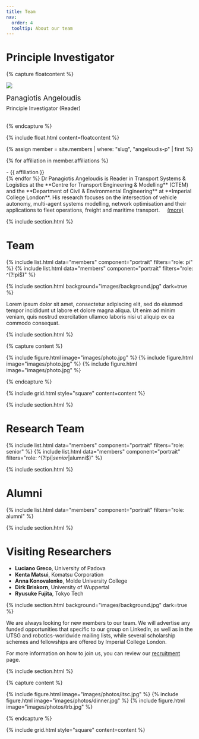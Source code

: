 ```yaml
---
title: Team
nav:
  order: 4
  tooltip: About our team
---
```



<!-- <h1><a style="text-decoration: none; color: inherit;" href="/members/angeloudis-p.html">Director</a></h1> -->
# Principle Investigator

{% capture floatcontent %}

<div class="text-center mt-5">
<a style="text-decoration: none; color: inherit;" href="/members/angeloudis-p.html">

  <!-- Avatar -->
  <img src="/images/team/angeloudis-p.jpg"
       style=" max-width: 200px; "
       class="portrait-image"
       />

  <!-- Name & Role -->
  <div class="text-center" style="margin-top: 10px; font-weight: var(--bold); font-size: 1.2rem" > Panagiotis Angeloudis </div> <br>
  <div class="text-center" style="margin-top: -10px"> Principle Investigator (Reader) </div> <br>
</a>


</div>

{% endcapture %}

{% include float.html content=floatcontent %}


{% assign member = site.members | where: "slug", "angeloudis-p" | first %}

{% for affiliation in member.affiliations %}
<p style="margin: 0.1px; "> -  {{ affiliation }} </p>
{% endfor %}


<a style="text-decoration: none; color: inherit;" href="/members/angeloudis-p.html">
Dr Panagiotis Angeloudis  is Reader in Transport Systems & Logistics </a>  at the **Centre for Transport Engineering & Modelling** (CTEM) and the **Department of Civil & Environmental Engineering** at **Imperial College London**. His research focuses on the intersection of vehicle autonomy, multi-agent systems modelling, network optimisation and their applications to fleet operations, freight and maritime transport. &nbsp;&nbsp;&nbsp;
 <a href="/members/angeloudis-p.html">(more)</a>





{% include section.html %}
 
# Team

{% include list.html data="members" component="portrait" filters="role: pi" %}
{% include list.html data="members" component="portrait" filters="role: ^(?!pi$)" %}

{% include section.html background="images/background.jpg" dark=true %}

Lorem ipsum dolor sit amet, consectetur adipiscing elit, sed do eiusmod tempor
incididunt ut labore et dolore magna aliqua. Ut enim ad minim veniam, quis
nostrud exercitation ullamco laboris nisi ut aliquip ex ea commodo consequat.

{% include section.html %}

{% capture content %}

{% include figure.html image="images/photo.jpg" %}
{% include figure.html image="images/photo.jpg" %}
{% include figure.html image="images/photo.jpg" %}

{% endcapture %}

{% include grid.html style="square" content=content %}


















{% include section.html %}

# Research Team


{% include list.html data="members" component="portrait" filters="role: senior" %}
{% include list.html data="members" component="portrait" filters="role: ^(?!pi$|senior$|alumni$)" %}

{% include section.html %}

# Alumni

{% include list.html data="members" component="portrait" filters="role: alumni" %}

{% include section.html %}

# Visiting Researchers

- **Luciano Greco**,  University of Padova
- **Kenta Matsui**, Komatsu Corporation
- **Anna Konovalenko**, Molde University College
- **Dirk Briskorn**, University of Wuppertal
- **Ryusuke Fujita**, Tokyo Tech

 

{% include section.html background="images/background.jpg" dark=true %}

 We are always looking for new members to our team. We will advertise any funded opportunities that specific to our group on LinkedIn, as well as in the UTSG and robotics-worldwide mailing lists, while several scholarship schemes and fellowships are offered by Imperial College London. 
 
 For more information on how to join us, you can review our [recruitment](/apply/) page. 

{% include section.html %}

{% capture content %}

{% include figure.html image="images/photos/itsc.jpg" %}
{% include figure.html image="images/photos/dinner.jpg" %}
{% include figure.html image="images/photos/trb.jpg" %}

{% endcapture %}

{% include grid.html style="square" content=content %}
